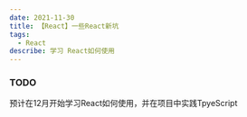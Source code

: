 ```yaml
---
date: 2021-11-30
title: 【React】一些React新坑
tags:
  - React
describe: 学习 React如何使用
---
```


### TODO

预计在12月开始学习React如何使用，并在项目中实践TpyeScript
